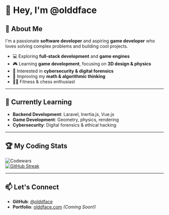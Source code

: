# 👋 Hey, I'm @olddface  

## 🚀 About Me  
I'm a passionate **software developer** and aspiring **game developer** who loves solving complex problems and building cool projects.  

- 💻 Exploring **full-stack development** and **game engines**  
- 🎮 Learning **game development**, focusing on **3D design & physics**  
- 🔐 Interested in **cybersecurity & digital forensics**  
- 🔢 Improving my **math & algorithmic thinking**  
- 🏋️‍♂️ Fitness & chess enthusiast  

---

## 📖 Currently Learning  
- **Backend Development**: Laravel, Inertia.js, Vue.js  
- **Game Development**: Geometry, physics, rendering  
- **Cybersecurity**: Digital forensics & ethical hacking  

---

## 🏆 My Coding Stats  

![Codewars](https://github.r2v.ch/codewars?user=olddface&name=true&top_languages=true&stroke=%23b362ff&theme=purple_dark)  
[![GitHub Streak](https://streak-stats.demolab.com/?user=olddface&theme=dark)](https://git.io/streak-stats)  

---

## 📫 Let's Connect  
- **GitHub**: [@olddface](https://github.com/olddface)  
- **Portfolio**: [olddface.com](https://olddface.com) *(Coming Soon!)*  
